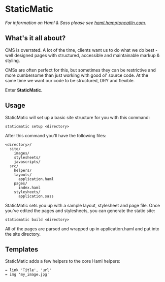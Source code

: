 # StaticMatic

*For information on Haml & Sass please see [haml.hamptoncatlin.com](http://haml.hamptoncatlin.com)*.

## What's it all about?

CMS is overrated.  A lot of the time, clients want us to do what we do 
best - well designed pages with structured, accessible and maintainable markup & styling.

CMSs are often perfect for this, but sometimes they can be restrictive and more cumbersome
than just working with good ol' source code.  At the same time we want our code to be
structured, DRY and flexible.

Enter **StaticMatic**.

## Usage

StaticMatic will set up a basic site structure for you with this command:

    staticmatic setup <directory>

After this command you'll have the following files:

    <directory>/
      site/
        images/
        stylesheets/
        javascripts/
      src/
        helpers/
        layouts/
          application.haml
        pages/
          index.haml
        stylesheets/
          application.sass

StaticMatic sets you up with a sample layout, stylesheet and page file.  Once you've
edited the pages and stylesheets, you can generate the static site:

    staticmatic build <directory>
    
All of the pages are parsed and wrapped up in application.haml and put into the site directory.

## Templates

StaticMatic adds a few helpers to the core Haml helpers:

    = link 'Title', 'url'
    = img 'my_image.jpg'